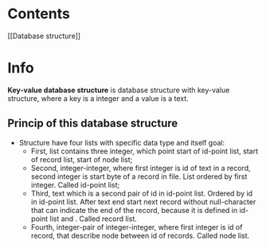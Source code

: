 # Contents

[[Database structure]]

# Info
**Key-value database structure** is database structure with key-value structure, where a key is a integer and a value is a text.

## Princip of this database structure
- Structure have four lists with specific data type and itself goal:
	- First, list contains three integer, which point start of id-point list, start of record list, start of node list;
	- Second, integer-integer, where first integer is id of text in a record, second integer is start byte of a record in file. List ordered by first integer. Called id-point list;
	- Third, text which is a second pair of id in id-point list. Ordered by id in id-point list. After text end start next record without null-character that can indicate the end of the record, because it is defined in id-point list and . Called record list.
	- Fourth, integer-pair of integer-integer, where first integer is id of record, that describe node between id of records. Called node list.